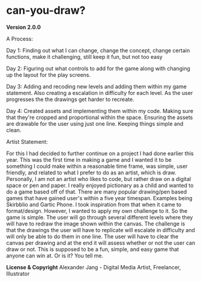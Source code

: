 # can-you-draw?

**Version 2.0.0**

A Process:

Day 1:
 Finding out what I can change, change the concept, change certain functions,
 make it challenging, still keep it fun, but not too easy

Day 2: Figuring out what controls to add for the game along with changing up the
layout for the play screens.

Day 3: Adding and recoding new levels and adding them within my game statement.
Also creating a escalation in difficulty for each level. As the user progresses the
the drawings get harder to recreate.

Day 4:
Created assets and implementing them within my code. Making sure that they're cropped
and proportional within the space. Ensuring the assets are drawable for the user using 
just one line. Keeping things simple and clean.

Artist Statement:

For this I had decided to further continue on a project I had done earlier this year. This was the first time
in making a game and I wanted it to be something I could make within a reasonable time frame, was simple,
user friendly, and related to what I prefer to do as an artist, which is draw. Personally, I am not 
an artist who likes to code, but rather draw on a digital space or pen and paper. I really enjoyed pictionary as
a child and wanted to do a game based off of that. There are many popular drawing/pen based games that have 
gained user's within a five year timespan. Examples being Skirbblio and Gartic Phone. I took inspiration from that
when it came to format/design. However, I wanted to apply my own challenge to it. So the game is simple. The user
will go through several different levels where they will have to redraw the image shown within the canvas. The challenge
is that the drawings the user will have to replicate will escalate in difficulty and will only be able to do them in one line.
The user will have to clear the canvas per drawing and at the end it will assess whether or not the user can draw or not. This
is supposed to be a fun, simple, and easy game that anyone can win at. Or is it? You tell me.



**License & Copyright**
Alexander Jang - Digital Media Artist, Freelancer, Illustrator
